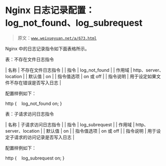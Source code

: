 # Nginx 日志记录配置：log_not_found、log_subrequest

> 原文：[`www.weixueyuan.net/a/673.html`](http://www.weixueyuan.net/a/673.html)

Nginx 中的日志记录指令如下面表格所示。

表：不存在文件日志指令

| 名称 | 不存在文件日志指令 |
| 指令 | log_not_found |
| 作用域 | http、server、location |
| 默认值 | on |
| 指令值选项 | on 或 off |
| 指令说明 | 用于设定如果文件不存在错误是否写入日志 |

配置样例如下：

http {
   log_not_found on;
}

表：子请求访问日志指令

| 名称 | 子请求访问日志指令 |
| 指令 | log_subrequest |
| 作用域 | http、server、location |
| 默认值 | on |
| 指令值选项 | on 或 off |
| 指令说明 | 用于设定子请求的访问记录是否写入日志 |

配置样例如下：

http {
   log_subrequest on;
}